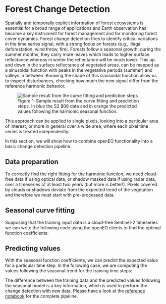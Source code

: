 # Forest Change Detection

Spatially and temporally explicit information of forest ecosystems is essential for a broad range of applications and Earth observation has become a key instrument for forest management and for monitoring forest cover dynamics.
Forest change detection tries to identify critical variations in the time series signal, with a strong focus on forests (e.g., illegal deforestation, wind throw, fire). 
Forests follow a seasonal growth: during the summer months, they carry more leaves which leads to higher surface reflectance whereas in winter the reflectance will be much lower. This up and down in the surface reflectance of vegetated areas, can be mapped as a sinusoidal function with peaks in the vegetative periods (summer) and valleys in between. Knowing the shape of this sinusoidal function allow us to inspect disturbances, checking how much the new signal differ from the reference harmonic behavior.

<figure>
    <img src="https://user-images.githubusercontent.com/31700619/131147116-f0b94015-cde2-4630-9fe6-4a854f8d2474.png" alt="Sample result from the curve fitting and prediction steps">
    <figcaption>Figure 1: Sample result from the curve fitting and prediction steps. In blue the S2 B08 data and in orange the predicted values following the harmonic seasonal function.</figcaption>
</figure>

This approach can be applied to single pixels, looking into a particular area of interest, or more in general over a wide area, where each pixel time series is treated independently.

In this section, we will show how to combine openEO functionality into a basic change detection pipeline.

## Data preparation

To correctly find the right fitting for the harmonic function, we need cloud-free data if using optical data, or shadow masked data if using radar data, over a timeseries of at least two years (but more is better!). Pixels covered by clouds or shadows deviate from the expected trend of the vegetation and therefore we must start with pre-processed data.

## Seasonal curve fitting

Supposing that the training input data is a cloud-free Sentinel-2 timeseries we can write the following code using the openEO clients to find the optimal function coefficients:

<CodeSwitcher>
<template v-slot:py>

```python
def fit_function(x:ProcessBuilder, parameters):
    pi = math.pi
    a0 = array_element(parameters, 0)
    a1 = array_element(parameters, 1)
    a2 = array_element(parameters, 2)
    return a0 + a1*cos(2*pi/31557600*x) + a2*sin(2*pi/31557600*x) # 31557600 are the seconds in one year

args_fit_curve = {
    "parameters": [1,1,1], # Initial guess of the parameters
    "dimension": "t",      # Fit the function along the temporal dimension
    "function": l2a_bands._get_callback(fit_function, parent_parameters=["data","parameters"])
}

curve_fitting = l2a_bands.fit_curve(**args_fit_curve)
```

</template>

<template v-slot:js>

```js
// 31557600 are the seconds in one year
let fitFunction = new Formula('$$0 + $$1*cos(2*pi()/31557600*x) + $$2*sin(2*pi()/31557600*x)');

curve_fitting = builder.fit_curve(
    l2a_bands,
    [1,1,1], // Initial guess of the parameters
    fitFunction,
    't', // Fit the function along the temporal dimension
);
```

</template>
</CodeSwitcher>

## Predicting values

With the seasonal function coefficients, we can predict the expected value for a particular time step. In the following case, we are computing the values following the seasonal trend for the training time steps:

<CodeSwitcher>
<template v-slot:py>

```python
temporal_labels = l2a_bands.process("dimension_labels", {
    "data": THIS,
    "dimension": "t"
})

curve_prediction = l2a_bands_clipped.process("predict_curve", {
    "data": THIS,
    "parameters": curve_fitting_loaded,
    "dimension": "t",
    "function": l2a_bands_clipped._get_callback(fit_function, parent_parameters = ["data", "parameters"]),
    "labels": temporal_labels
})
```

</template>

<template v-slot:js>

```js
temporal_labels = builder.dimension_labels(l2a_bands, "t");
curve_prediction = builder.predict_curve(l2a_bands_clipped, curve_fitting_loaded, fitFunction, 't', temporal_labels);
```

</template>
</CodeSwitcher>

The difference between the training data and the predicted values following the seasonal model is a key information, which is used to perform the change detection with new data. Please have a look at the [reference notebook](https://github.com/openEOPlatform/SRR2_notebooks/blob/main/UC6%20-%20Forest%20Dynamics.ipynb) for the complete pipeline.
